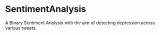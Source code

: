 # SentimentAnalysis
A Binary Sentiment Analysis with the aim of detecting depression across various tweets.
